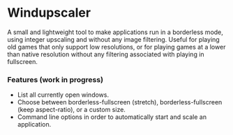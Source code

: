 # Windupscaler
A small and lightweight tool to make applications run in a borderless mode, using integer upscaling and without any image filtering. Useful for playing old games that only support low resolutions, or for playing games at a lower than native resolution without any filtering associated with playing in fullscreen.

### Features (work in progress)
- List all currently open windows.
- Choose between borderless-fullscreen (stretch), borderless-fullscreen (keep aspect-ratio), or a custom size.
- Command line options in order to automatically start and scale an application.
